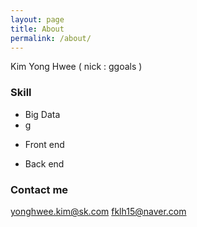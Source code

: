 ```yaml
---
layout: page
title: About
permalink: /about/
---
```


Kim Yong Hwee ( nick : ggoals )

### Skill

 + Big Data
 + g
 
 - Front end
 
 - Back end

### Contact me

[yonghwee.kim@sk.com](mailto:yonghwee.kim@sk.com)
[fklh15@naver.com](mailto:fklh15@naver.com)
